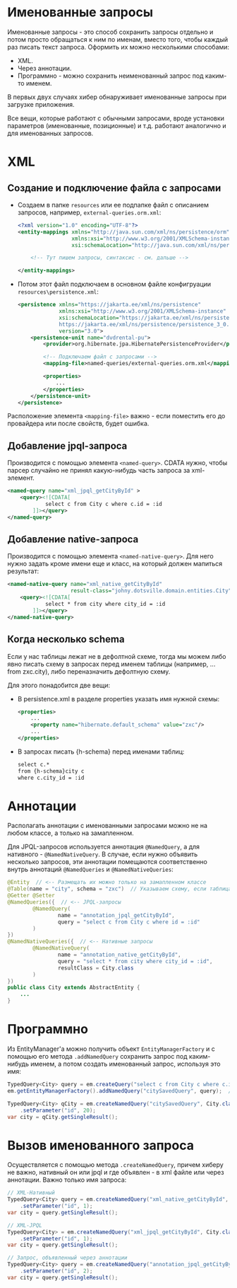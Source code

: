 # Именованные запросы

Именованные запросы - это способ сохранить запросы отдельно и потом просто обращаться к ним по именам, вместо того, чтобы каждый раз писать текст запроса. Оформить их можно несколькими способами:

* XML.
* Через аннотации.
* Программно - можно сохранить неименованный запрос под каким-то именем.

В первых двух случаях хибер обнаруживает именованные запросы при загрузке приложения.

Все вещи, которые работают с обычными запросами, вроде установки параметров (именованные, позиционные) и т.д. работают аналогично и для именованных запросов.

# XML

## Создание и подключение файла с запросами

* Создаем в папке `resources` или ее подпапке файл с описанием запросов, например, `external-queries.orm.xml`:

  ```xml
  <?xml version="1.0" encoding="UTF-8"?>
  <entity-mappings xmlns="http://java.sun.com/xml/ns/persistence/orm"
                   xmlns:xsi="http://www.w3.org/2001/XMLSchema-instance"
                   xsi:schemaLocation="http://java.sun.com/xml/ns/persistence/orm http://java.sun.com/xml/ns/persistence/orm_2_0.xsd" version="2.0">
  
      <!-- Тут пишем запросы, синтаксис - см. дальше -->
  
  </entity-mappings>
  ```

* Потом этот файл подключаем в основном файле конфигруации `resources\persistence.xml`:

  ```xml
  <persistence xmlns="https://jakarta.ee/xml/ns/persistence"
               xmlns:xsi="http://www.w3.org/2001/XMLSchema-instance"
               xsi:schemaLocation="https://jakarta.ee/xml/ns/persistence
               https://jakarta.ee/xml/ns/persistence/persistence_3_0.xsd"
               version="3.0">
      <persistence-unit name="dvdrental-pu">
          <provider>org.hibernate.jpa.HibernatePersistenceProvider</provider>
  
          <!-- Подключаем файл с запросами -->
          <mapping-file>named-queries/external-queries.orm.xml</mapping-file>
  
          <properties>
              ...
          </properties>
      </persistence-unit>
  </persistence>
  ```

Расположение элемента `<mapping-file>` важно - если поместить его до провайдера или после свойств, будет ошибка.

## Добавление jpql-запроса

Производится с помощью элемента `<named-query>`. CDATA нужно, чтобы парсер случайно не принял какую-нибудь часть запроса за xml-элемент.

```xml
<named-query name="xml_jpql_getCityById" >
    <query><![CDATA[
            select c from City c where c.id = :id
        ]]></query>
</named-query>
```

## Добавление native-запроса

Производится с помощью элемента `<named-native-query>`. Для него нужно задать кроме имени еще и класс, на который должен мапиться результат:

```xml
<named-native-query name="xml_native_getCityById" 
                    result-class="johny.dotsville.domain.entities.City" >
    <query><![CDATA[
            select * from city where city_id = :id
        ]]></query>
</named-native-query>
```

## Когда несколько schema

Если у нас таблицы лежат не в дефолтной схеме, тогда мы можем либо явно писать схему в запросах перед именем таблицы (например, ... from zxc.city), либо переназначить дефолтную схему.

Для этого понадобится две вещи:

* В persistence.xml в разделе properties указать имя нужной схемы:

  ```xml
  <properties>
      ...
      <property name="hibernate.default_schema" value="zxc"/>
      ...
  </properties>
  ```

* В запросах писать {h-schema} перед именами таблиц:

  ```xml
  select c.*
  from {h-schema}city c
  where c.city_id = :id
  ```

# Аннотации

Располагать аннотации с именованными запросами можно не на любом классе, а только на замапленном.

Для JPQL-запросов используется аннотация `@NamedQuery`, а для нативного - `@NamedNativeQuery`. В случае, если нужно объявить несколько запросов, эти аннотации помещаются соответственно внутрь аннотаций `@NamedQueries` и `@NamedNativeQueries`:

```java
@Entity  // <-- Размещать их можно только на замапленном классе
@Table(name = "city", schema = "zxc")  // Указываем схему, если таблица находится не в дефолтной
@Getter @Setter
@NamedQueries({  // <-- JPQL-запросы
        @NamedQuery(
                name = "annotation_jpql_getCityById",
                query = "select c from City c where id = :id"
        )
})
@NamedNativeQueries({  // <-- Нативные запросы
        @NamedNativeQuery(
                name = "annotation_native_getCityById",
                query = "select * from city where city_id = :id",
                resultClass = City.class
        )
})
public class City extends AbstractEntity {
    ...
}
```

# Программно

Из EntityManager'а можно получить объект `EntityManagerFactory` и с помощью его метода `.addNamedQuery` сохранить запрос под каким-нибудь именем, а потом создать именованный запрос, используя это имя:

```java
TypedQuery<City> query = em.createQuery("select c from City c where c.id = :id", City.class);
em.getEntityManagerFactory().addNamedQuery("citySavedQuery", query);  // <-- Сохраняем

TypedQuery<City> qCity = em.createNamedQuery("citySavedQuery", City.class)  // <-- Создаем по имени
    .setParameter("id", 20);
var city = qCity.getSingleResult();
```

# Вызов именованного запроса

Осуществляется с помощью метода `.createNamedQuery`, причем хиберу не важно, нативный он или jpql и где объявлен - в xml файле или через аннотации. Важно только имя запроса:

```java
// XML-Нативный
TypedQuery<City> query = em.createNamedQuery("xml_native_getCityById", City.class)
    .setParameter("id", 1);
var city = query.getSingleResult();
```

```java
// XML-JPQL
TypedQuery<City> = em.createNamedQuery("xml_jpql_getCityById", City.class)
    .setParameter("id", 1);
var city = query.getSingleResult();
```

```java
// Запрос, объявленный через аннотации
TypedQuery<City> query = em.createNamedQuery("annotation_jpql_getCityById", City.class)
    .setParameter("id", 2);
var city = query.getSingleResult();
```

